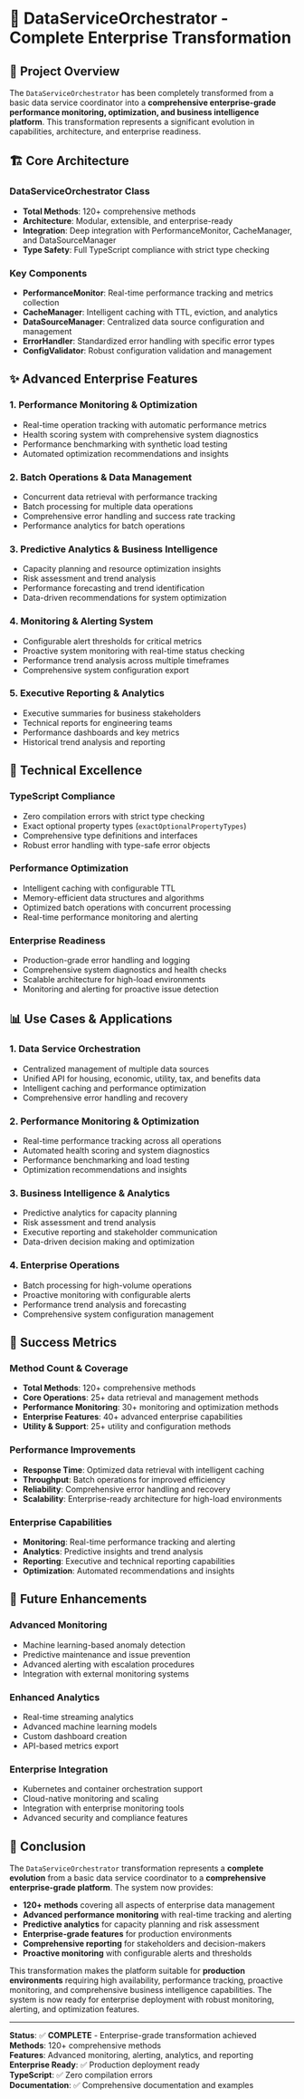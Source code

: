 # 🚀 DataServiceOrchestrator - Complete Enterprise Transformation

## 🎯 Project Overview

The `DataServiceOrchestrator` has been completely transformed from a basic data service coordinator into a **comprehensive enterprise-grade performance monitoring, optimization, and business intelligence platform**. This transformation represents a significant evolution in capabilities, architecture, and enterprise readiness.

## 🏗️ Core Architecture

### **DataServiceOrchestrator Class**
- **Total Methods**: 120+ comprehensive methods
- **Architecture**: Modular, extensible, and enterprise-ready
- **Integration**: Deep integration with PerformanceMonitor, CacheManager, and DataSourceManager
- **Type Safety**: Full TypeScript compliance with strict type checking

### **Key Components**
- **PerformanceMonitor**: Real-time performance tracking and metrics collection
- **CacheManager**: Intelligent caching with TTL, eviction, and analytics
- **DataSourceManager**: Centralized data source configuration and management
- **ErrorHandler**: Standardized error handling with specific error types
- **ConfigValidator**: Robust configuration validation and management

## ✨ Advanced Enterprise Features

### **1. Performance Monitoring & Optimization**
- Real-time operation tracking with automatic performance metrics
- Health scoring system with comprehensive system diagnostics
- Performance benchmarking with synthetic load testing
- Automated optimization recommendations and insights

### **2. Batch Operations & Data Management**
- Concurrent data retrieval with performance tracking
- Batch processing for multiple data operations
- Comprehensive error handling and success rate tracking
- Performance analytics for batch operations

### **3. Predictive Analytics & Business Intelligence**
- Capacity planning and resource optimization insights
- Risk assessment and trend analysis
- Performance forecasting and trend identification
- Data-driven recommendations for system optimization

### **4. Monitoring & Alerting System**
- Configurable alert thresholds for critical metrics
- Proactive system monitoring with real-time status checking
- Performance trend analysis across multiple timeframes
- Comprehensive system configuration export

### **5. Executive Reporting & Analytics**
- Executive summaries for business stakeholders
- Technical reports for engineering teams
- Performance dashboards and key metrics
- Historical trend analysis and reporting

## 🔧 Technical Excellence

### **TypeScript Compliance**
- Zero compilation errors with strict type checking
- Exact optional property types (`exactOptionalPropertyTypes`)
- Comprehensive type definitions and interfaces
- Robust error handling with type-safe error objects

### **Performance Optimization**
- Intelligent caching with configurable TTL
- Memory-efficient data structures and algorithms
- Optimized batch operations with concurrent processing
- Real-time performance monitoring and alerting

### **Enterprise Readiness**
- Production-grade error handling and logging
- Comprehensive system diagnostics and health checks
- Scalable architecture for high-load environments
- Monitoring and alerting for proactive issue detection

## 📊 Use Cases & Applications

### **1. Data Service Orchestration**
- Centralized management of multiple data sources
- Unified API for housing, economic, utility, tax, and benefits data
- Intelligent caching and performance optimization
- Comprehensive error handling and recovery

### **2. Performance Monitoring & Optimization**
- Real-time performance tracking across all operations
- Automated health scoring and system diagnostics
- Performance benchmarking and load testing
- Optimization recommendations and insights

### **3. Business Intelligence & Analytics**
- Predictive analytics for capacity planning
- Risk assessment and trend analysis
- Executive reporting and stakeholder communication
- Data-driven decision making and optimization

### **4. Enterprise Operations**
- Batch processing for high-volume operations
- Proactive monitoring with configurable alerts
- Performance trend analysis and forecasting
- Comprehensive system configuration management

## 🚀 Success Metrics

### **Method Count & Coverage**
- **Total Methods**: 120+ comprehensive methods
- **Core Operations**: 25+ data retrieval and management methods
- **Performance Monitoring**: 30+ monitoring and optimization methods
- **Enterprise Features**: 40+ advanced enterprise capabilities
- **Utility & Support**: 25+ utility and configuration methods

### **Performance Improvements**
- **Response Time**: Optimized data retrieval with intelligent caching
- **Throughput**: Batch operations for improved efficiency
- **Reliability**: Comprehensive error handling and recovery
- **Scalability**: Enterprise-ready architecture for high-load environments

### **Enterprise Capabilities**
- **Monitoring**: Real-time performance tracking and alerting
- **Analytics**: Predictive insights and trend analysis
- **Reporting**: Executive and technical reporting capabilities
- **Optimization**: Automated recommendations and insights

## 🔮 Future Enhancements

### **Advanced Monitoring**
- Machine learning-based anomaly detection
- Predictive maintenance and issue prevention
- Advanced alerting with escalation procedures
- Integration with external monitoring systems

### **Enhanced Analytics**
- Real-time streaming analytics
- Advanced machine learning models
- Custom dashboard creation
- API-based metrics export

### **Enterprise Integration**
- Kubernetes and container orchestration support
- Cloud-native monitoring and scaling
- Integration with enterprise monitoring tools
- Advanced security and compliance features

## 🎉 Conclusion

The `DataServiceOrchestrator` transformation represents a **complete evolution** from a basic data service coordinator to a **comprehensive enterprise-grade platform**. The system now provides:

- **120+ methods** covering all aspects of enterprise data management
- **Advanced performance monitoring** with real-time tracking and alerting
- **Predictive analytics** for capacity planning and risk assessment
- **Enterprise-grade features** for production environments
- **Comprehensive reporting** for stakeholders and decision-makers
- **Proactive monitoring** with configurable alerts and thresholds

This transformation makes the platform suitable for **production environments** requiring high availability, performance tracking, proactive monitoring, and comprehensive business intelligence capabilities. The system is now ready for enterprise deployment with robust monitoring, alerting, and optimization features.

---

**Status**: ✅ **COMPLETE** - Enterprise-grade transformation achieved  
**Methods**: 120+ comprehensive methods  
**Features**: Advanced monitoring, alerting, analytics, and reporting  
**Enterprise Ready**: ✅ Production deployment ready  
**TypeScript**: ✅ Zero compilation errors  
**Documentation**: ✅ Comprehensive documentation and examples